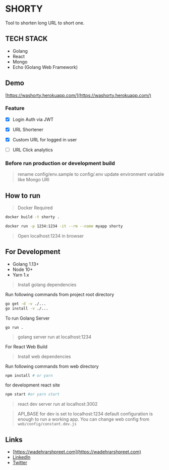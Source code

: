 # SHORTY

Tool to shorten long URL to short one.



## TECH STACK

- Golang
- React
- Mongo
- Echo (Golang Web Framework)

## Demo
[https://washorty.herokuapp.com/](https://washorty.herokuapp.com/)

### Feature

- [x] Login Auth via JWT
- [x] URL Shortener
- [x] Custom URL for logged in user
- [ ] URL Click analytics


### Before run production or development build

> rename config/env.sample to config/.env
> update environment variable like Mongo URI

## How to run

>Docker Required

```sh
docker build -t shorty .
```

```sh
docker run -p 1234:1234 -it --rm --name myapp shorty
```

> Open localhost:1234 in browser


## For Development

- Golang 1.13+
- Node 10+
- Yarn 1.x

> Install golang dependencies

Run following commands from project root directory
```sh
go get -d -v ./...
go install -v ./...
```


To run Golang Server
```
go run .
```

> golang server run at localhost:1234

For React Web Build

> Install web dependencies

Run following commands from web directory
```sh
npm install # or yarn
```

for development react site
```sh
npm start #or yarn start
```

> react dev server run at localhost:3002

> API_BASE for dev is set to localhost:1234 default configuration is enough to run a working app. You can change web config from `web/config/constant.dev.js` 




## Links
* [https://wadehrarshpreet.com](https://wadehrarshpreet.com)
* [LinkedIn](https://www.linkedin.com/in/wadehrarshpreet/)
* [Twitter](https://twitter.com/wadehrarshpreet/)
